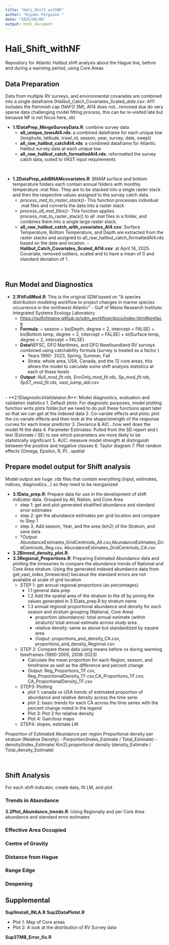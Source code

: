 ```yaml
---
title: "Hali_Shift_withNF"
author: "Kiyomi Ferguson "
date: "2025/04/08"
output: html_document
---
```


# Hali_Shift_withNF
Repository for Atlantic Halibut shift analysis about the Hague line, before and during a warming period, using Core Areas
<br> 

## Data Preparation  
Data from multiple RV surveys, and environmental covariates are combined into a single dataframe (Halibut_Catch_Covariates_Scaled_*date*.csv: Al11 includes the flemmish cap (NAFO 3M), Al14 does not...removed due do very sparse data challenging model fitting process, this can be re-visited late but because NF is not focus here, ok) 
- **1.1DataPrep_MergeSurveyData.R**: combine survey data   
  - **all_unique_towsAl4.rds**: a combined dataframe for each unique tow (longitude, latitude, trawl_id, season, year, survey, date, swept) 
  - **all_raw_halibut_catchAl4.rds**: a combined dataframe for Atlantic Halibut survey data at each unique tow 
  - **all_raw_halibut_catch_formattedAl4.rds**: reformatted the survey catch data, suited to VAST input requirements 
<br> 

- **1.2DataPrep_addBNAMcovariates.R**: BNAM surface and bottom temperature folders each contain annual folders with monthly temperature .mat files.  They are to be stacked into a single raster stack and then the respective values assigned to the survey catch data. 
  - *process_mat_to_raster_stack()*- This function processes individual .mat files and converts the data into a raster stack 
  - *process_all_mat_files()*- This function applies process_mat_to_raster_stack() to all .mat files in a  folder, and combines them into a single large raster stack. 
  - **all_raw_halibut_catch_with_covariates_Al4.csv**: Surface Temperature, Bottom Temperature, and Depth are extracted from the raster stacks and assigned to all_raw_halibut_catch_formattedAl4.rds based on the date and location. 
  -**Halibut_Catch_Covariates_Scaled_Al14.csv**: at April 14, 2025.  
    Covariate, removed outliers, scaled and to have a mean of 0 and standard deviation of 1. 
<br> 

## Run Model and Diagnostics  
- **2.1FitFullMod.R**: This is the original SDM based on "A species distribution modeling workflow to project changes in marine  species occurrence in the northwest Atlantic" - Gulf of Maine Research Institute: Integrated Systems Ecology  Laboratory   
  - https://gulfofmaine.github.io/sdm_workflow/docs/index.html#preface 
  - **Formula**: ~ season + bs(Depth, degree = 2, intercept = FALSE) + bs(Bottom temp, degree = 2, intercept = FALSE) + st(Surface temp, degree = 2, intercept = FALSE) 
  - **Data**NEFSC, DFO Maritimes, and DFO Newfoundland RV surveys combined using catchability formula (survey is treated as a factor )
    - Years 1990- 2023, Spring, Summer, Fall 
    - Strata: whole area, USA, Canada, and the 12 core areas, this allows the model to calculate some shift analysis statistics at each of these levels 
  - **Output**: *Null_mod_fit.rds, EnvOnly_mod_fit.rds, Sp_mod_fit.rds, SpST_mod_fit.rds, vast_samp_dat.csv*
<br> 
- **2.1DiagnosticsValidataion.R**: Model diagnostics, evaluation and validation statistics
  1. Default plots: For diagnostic purposes, model plotting function writs plots folder,but we need to do pull these functions apart later so that we can get at the indexed data 
  2. Co-variate effects and plots: plot the co-variate effects and then look at the shape/strength of the response curves for each linear predictor
  3. Deviance & AIC...how well does the model fit the data 
  4. Parameter Estimates: Pulled from the SD report and t test (Estimate / SE) to see which parameters are more likely to be statistically significant 
  5. AUC: measure model strength at distinguish between the positive and negative classes 
  6. Taylor diagram
  7. Plot random effects (Omega, Epsilon, R, P)...spatial
<br> 

## Prepare model output for Shift analysis  
Model output are huge .rds files that contain everything (input, estimates, indices, diagnostics...) so they need to be reorganized  
  - **3.1Data_prep.R**:  Prepare data for use in the development of shift indicator data.  Grouped by All, Nation, and Core Area
    - step 1: get and plot generated stratified abundance and standard error estimates  
    - step 2: get the abundance estimates per grid location and compare to Step 1  
    - step 3, Add season, Year, and the area (km2) of the Stratum, and save data
    - **Output:* AbundanceEstimates_GridCentriods_All.csv,AbundanceEstimates_GridCentriods_Reg.csv, AbundanceEstimates_GridCentriods_CA.csv
  - **3.2Binned_density_plot.R**:   
  - **3.3Regional_Proportions.R**: Preparing Estimated Abundance data and plotting the timeseries to compare the abundance trends of National and Core Area stratum. Using the generated indexed abundance data from get_vast_index_timeseries() becasue the standard errors are not available at scale of grid location 
    - STEP 1: get annual regional proportions (as percentages)
      - 1.1 general data prep
      - 1.2 Add the spatial area of the stratum to the df by joining the values generated in 3.1Data_prep.R by stratum name
      - 1.3 annual regional proportional abundance and density for each season and stratum grouping (National, Core Area)
        - proportion (abundance): total annual estimate (within stratum)/ total annual estimate across study area  
        - relative density: same as above but standardized by square area
        - *Output*: proportions_and_density_CA.csv, proportions_and_density_Regional.csv
    - STEP 2: Compare these data using means before vs during warming timeframes (1990-2005, 2006-2023) 
      - Calculate the mean proportion for each Region, season, and timeframe as well as the difference and percent change
      - *Output*: Reg_Proportions_TF.csv,  Reg_ProportionalDensity_TF.csv,CA_Proportions_TF.csv, CA_ProportionalDensity_TF.csv
    - STEP3: Plotting
      - plot 1: canada vs USA trends of estimated proportion of abundance and relative density across the time serie
      - plot 2: basic trends for each CA across the time series with the percent change noted in the legend
      - Plot 3: Plot 2 for relative density
      - Plot 4: Gain/loss maps  
    - STEP4: slopes, estimate LM
    
  Proportion of Estimated Abundance per region
  Proportional density per stratum (Relative Density)
    - Porportion(Index_Estimate / Total_Estimate) 
    - density(Index_Estimate/ Km2),proportional density (density_Estimate / Total_density_Estimate)

<br> 

## Shift Analysis 
For each shift indicator, create data, fit LM, and plot 
<br> 

###  Trends in Abundance  
**3.2Plot_Abundance_trends.R**: Using Regionally and per Core Area abundance and standard error estimates 

### Effective Area Occupied 
### Centre of Gravity 
### Distance from Hague 
### Range Edge 
### Deepening 

## Supplemental 
**Sup1install_INLA.R** 
**Sup2DataPlotst.R** 
- Plot 1: Map of Core areas 
- Plot 2: A look at the distribution of RV Survey data 

**Sup3TMB_Error_fix.R**

